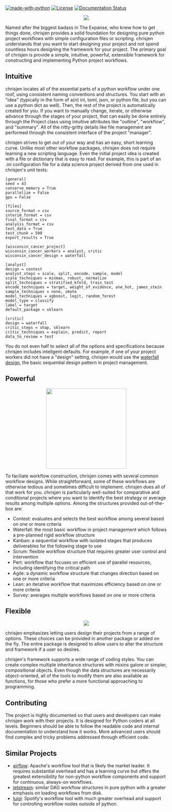 [![made-with-python](https://img.shields.io/badge/Made%20with-Python-1f425f.svg)](https://www.python.org/) [![License](https://img.shields.io/badge/License-Apache_2.0-blue.svg)](https://opensource.org/licenses/Apache-2.0) [![Documentation Status](https://readthedocs.org/projects/chrisjen/badge/?version=latest)](http://chrisjen.readthedocs.io/?badge=latest)

<p align="center">
<img src="https://media.giphy.com/media/EUdtBgPPKP3F7U6yBh/giphy.gif" />
</p>
Named after the biggest badass in The Expanse, who knew how to get things done, chrisjen provides a solid foundation for designing pure python project workflows with simple configuration files or scripting. chrisjen understands that you want to start designing your project and not spend countless hours designing the framework for your project. The primary goal of chrisjen is provide a simple, intuitive, powerful, extensible framework for constructing and implementing Python project workflows.

## Intuitive 

chrisjen locates all of the essential parts of a python workflow under one roof, using consistent naming conventions and structures. You start with an "idea" (typically in the form of a(n) ini, toml, json, or python file, but you can use a python dict as well). Then, the rest of the project is automatically created for you. If you want to manually change, iterate, or otherwise advance through the stages of your project, that can easily be done entirely through the Project class using intuitive attributes like "outline", "workflow", and "summary". All of the nitty-gritty details like file management are performed through the consistent interface of the project "manager".

chrisjen strives to get out of your way and has an easy, short learning curve. Unlike most other workflow packages, chrisjen does not require learning a new scripting language. Even the initial project idea is created with a file or dictionary that is easy to read. For example, this is part of an .ini configuration file for a data science project derived from one used in chrisjen's unit tests:

```
[general]
seed = 43
conserve_memory = True
parallelize = False
gpu = False

[files]
source_format = csv
interim_format = csv
final_format = csv
analysis_format = csv
test_data = True
test_chunk = 500
export_results = True

[wisconsin_cancer_project]
wisconsin_cancer_workers = analyst, critic
wisconsin_cancer_design = waterfall

[analyst]
design = contest
analyst_steps = scale, split, encode, sample, model
scale_techniques = minmax, robust, normalize
split_techniques = stratified_kfold, train_test
encode_techniques = target, weight_of_evidence, one_hot, james_stein
sample_techniques = none, smote
model_techniques = xgboost, logit, random_forest
model_type = classify
label = target
default_package = sklearn

[critic]
design = waterfall
critic_steps = shap, sklearn
critic_techniques = explain, predict, report
data_to_review = test
```

You do not even half to select all of the options and specifications because chrisjen includes intellgent defaults. For example, if one of your project workers did not have a "design" setting, chrisjen would use the [waterfall design](https://www.lucidchart.com/blog/waterfall-project-management-methodology), the basic sequential design pattern in project management.

## Powerful 
<p align="center">
<img src="https://media.giphy.com/media/69qwCZtG4arIgMuL6b/giphy.gif" width="250" height="250"/>
</p>

To faciliate workflow construction, chrisjen comes with several common workflow designs. While straightforward, some of these workflows are otherwise tedious and sometimes difficult to implement. chrisjen does all of that work for you. chrisjen is particularly well-suited for comparative and conditional projects where you want to identify the best strategy or average results among multiple options. Among the structures provided out-of-the-box are:
* Contest: evaluates and selects the best workflow among several based on one or more criteria
* Waterfall: the most basic workflow in project management which follows a pre-planned rigid workflow structure
* Kanban: a sequential workflow with isolated stages that produces deliverables for the following stage to use
* Scrum: flexible workflow structure that requires greater user control and intervention
* Pert: workflow that focuses on efficient use of parallel resources, including identifying the critical path
* Agile: a dynamic workflow structure that changes direction based on one or more criteria
* Lean: an iterative workflow that maximizes efficiency based on one or more criteria
* Survey: averages multiple workflows based on one or more criteria
  
## Flexible
<p align="center">
<img src="https://media.giphy.com/media/GnepwAlt5FG3ASUvRB/giphy.gif"/>
</p>
chrisjen emphasizes letting users design their projects from a range of options. These choices can be provided in another package or added on the fly. The entire package is designed to allow users to alter the structure and framework if a user so desires. 

chrisjen's framework supports a wide range of coding styles. You can create complex multiple inheritance structures with mixins galore or simpler, compositional objects. Even though the data structures are necessarily object-oriented, all of the tools to modify them are also available as functions, for those who prefer a more functional approaching to programming.

## Contributing 

The project is highly documented so that users and developers can make chrisjen work with their projects. It is designed for Python coders at all levels. Beginners should be able to follow the readable code and internal documentation to understand how it works. More advanced users should find complex and tricky problems addressed through efficient code.

## Similar Projects
* [airflow](https://github.com/apache/airflow): Apache's workflow tool that is likely the market leader. It requires substantial overhead and has a learning curve but offers the greatest extensibility for non-python workflow components and support for continuous, always-on workflows.
* [jetstream](https://github.com/tgen/jetstream): similar DAG workflow structures in pure python with a greater emphasis on loading workflows from disk.
* [luigi](https://github.com/spotify/luigi): Spotify's workflow tool with much greater overhead and support for controlling workflow nodes outside of python.